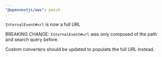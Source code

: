 ```yaml
---
"@opennextjs/aws": patch
---
```


`InternalEvent#url` is now a full URL

BREAKING CHANGE: `InternalEvent#url` was only composed of the path and search query before.

Custom converters should be updated to populate the full URL instead.
